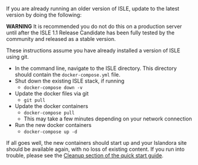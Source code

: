 If you are already running an older version of ISLE, update to the latest version by doing the following:

**WARNING** It is recommended you do not do this on a production server until after the ISLE 
1.1 Release Candidate has been fully tested by the community and released as a stable version.

These instructions assume you have already installed a version of ISLE using git.

* In the command line, navigate to the ISLE directory.  This directory should contain the `docker-compose.yml` file.
* Shut down the existing ISLE stack, if running
    * `docker-compose down -v`
* Update the docker files via git
    * `git pull`
* Update the docker containers
    * `docker-compose pull`
    * This may take a few minutes depending on your network connection
* Run the new docker containers
    * `docker-compose up -d`

If all goes well, the new containers should start up and your Islandora site should be available again, with no loss of existing content.  If you run into trouble, please see the [Cleanup section of the quick start guide](https://github.com/Islandora-Collaboration-Group/ISLE#quick-stop-and-cleanup).